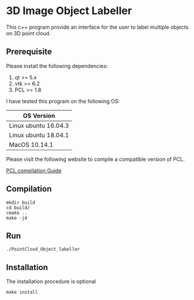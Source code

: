 # 3D Image Object Labeller

This c++ program provide an interface for the user to label multiple objects on 3D point cloud.

## Prerequisite
Please install the following dependencies: 

1.  qt   >= 5.x
2.  vtk  >= 6.2
3.  PCL  >= 1.8

I have tested this program on the following OS:

| OS Version |
|---|
|Linux ubuntu 16.04.3|
|Linux ubuntu 18.04.1|
|MacOS 10.14.1|

Please visit the following website to compile a compatible version of PCL.

[PCL compilation Guide](https://wp.me/p7E4PF-m)


## Compilation
```
mkdir build
cd build/
cmake ..
make -j4
```

## Run
```
./PointCloud_Object_labeller
```
## Installation
The installation procedure is optional
```
make install 
```
